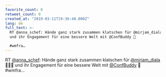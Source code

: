 ```yaml
---
favorite_count: 0
retweet_count: 0
created_at: "2019-03-11T19:36:40.000Z"
lang: de
full_text: >-
  RT @anna_schef: Hände ganz stark zusammen klatschen für @mirjam_diala 👏👏👏
  und ihr Engagement für eine bessere Welt mit @ConfBuddy 🐶 

  #wmfra…
---
```


RT [@anna_schef](https://twitter.com/anna_schef): Hände ganz stark zusammen
klatschen für [@mirjam_diala](https://twitter.com/mirjam_diala) 👏👏👏 und ihr
Engagement für eine bessere Welt mit [@ConfBuddy](https://twitter.com/ConfBuddy)
🐶 #wmfra…
